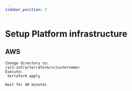 ```yaml
---
sidebar_position: 3
---
```


# Setup Platform infrastructure

## AWS

```
Change directory to:
/ar2-infra/terraform/<clustername>
Execute:
 terraform apply 

Wait for 40 minutes
```


